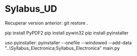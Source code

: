 # Sylabus_UD
Recuperar version anterior:
git restore .


pip install PyPDF2
pip install pywin32
pip install pyinstaller

uso pyinstaller:
    pyinstaller --onefile --windowed --add-data "..\Syllabus_Electronica;Syllabus_Electronica" main.py